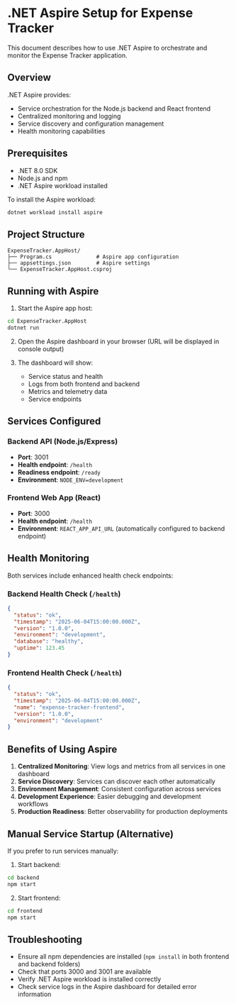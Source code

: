 # .NET Aspire Setup for Expense Tracker

This document describes how to use .NET Aspire to orchestrate and monitor the Expense Tracker application.

## Overview

.NET Aspire provides:
- Service orchestration for the Node.js backend and React frontend
- Centralized monitoring and logging
- Service discovery and configuration management
- Health monitoring capabilities

## Prerequisites

- .NET 8.0 SDK
- Node.js and npm
- .NET Aspire workload installed

To install the Aspire workload:
```bash
dotnet workload install aspire
```

## Project Structure

```
ExpenseTracker.AppHost/
├── Program.cs              # Aspire app configuration
├── appsettings.json        # Aspire settings
└── ExpenseTracker.AppHost.csproj
```

## Running with Aspire

1. Start the Aspire app host:
```bash
cd ExpenseTracker.AppHost
dotnet run
```

2. Open the Aspire dashboard in your browser (URL will be displayed in console output)

3. The dashboard will show:
   - Service status and health
   - Logs from both frontend and backend
   - Metrics and telemetry data
   - Service endpoints

## Services Configured

### Backend API (Node.js/Express)
- **Port**: 3001
- **Health endpoint**: `/health`
- **Readiness endpoint**: `/ready`
- **Environment**: `NODE_ENV=development`

### Frontend Web App (React)
- **Port**: 3000  
- **Health endpoint**: `/health`
- **Environment**: `REACT_APP_API_URL` (automatically configured to backend endpoint)

## Health Monitoring

Both services include enhanced health check endpoints:

### Backend Health Check (`/health`)
```json
{
  "status": "ok",
  "timestamp": "2025-06-04T15:00:00.000Z",
  "version": "1.0.0",
  "environment": "development",
  "database": "healthy",
  "uptime": 123.45
}
```

### Frontend Health Check (`/health`)
```json
{
  "status": "ok",
  "timestamp": "2025-06-04T15:00:00.000Z",
  "name": "expense-tracker-frontend",
  "version": "1.0.0",
  "environment": "development"
}
```

## Benefits of Using Aspire

1. **Centralized Monitoring**: View logs and metrics from all services in one dashboard
2. **Service Discovery**: Services can discover each other automatically
3. **Environment Management**: Consistent configuration across services
4. **Development Experience**: Easier debugging and development workflows
5. **Production Readiness**: Better observability for production deployments

## Manual Service Startup (Alternative)

If you prefer to run services manually:

1. Start backend:
```bash
cd backend
npm start
```

2. Start frontend:
```bash
cd frontend
npm start
```

## Troubleshooting

- Ensure all npm dependencies are installed (`npm install` in both frontend and backend folders)
- Check that ports 3000 and 3001 are available
- Verify .NET Aspire workload is installed correctly
- Check service logs in the Aspire dashboard for detailed error information